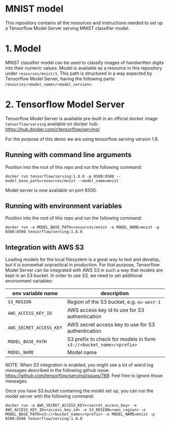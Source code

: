 # MNIST model

This repository contains all the resources and instructions needed to set up a Tensorflow Model Server serving MNIST classifier model.

# 1. Model

MNIST classifier model can be used to classify images of handwritten digits into their numeric values. Model is available as a resource in this repository under `resources/mnist/1`. This path is structured in a way expected by Tensorflow Model Server, having the following parts: `resources/<model_name>/<model_version>`.

# 2. Tensorflow Model Server

Tensorflow Model Server is available pre-built in an official docker image `tensorflow/serving` available on docker hub: https://hub.docker.com/r/tensorflow/serving/

For the purpose of this demo we are using tensorflow serving version 1.8.

## Running with command line arguments

Position into the root of this repo and run the following command:

```
docker run tensorflow/serving:1.8.0 -p 8500:8500 --model_base_path=resources/mnist --model_name=mnist
```

Model server is now available on port 8500.

## Running with environment variables

Position into the root of this repo and run the following command:

```
docker run -e MODEL_BASE_PATH=resources/mnist -e MODEL_NAME=mnist -p 8500:8500 tensorflow/serving:1.8.0
```

## Integration with AWS S3

Loading models for the local filesystem is a great way to test and develop, but it is somewhat unpractical in production. For that purpose, Tensorflow Model Server can be integrated with AWS S3 in such a way that models are kept in an S3 bucket. In order to use S3, we need to set additional environment variables:

| env variable name | description | 
|-------------------|-------------|
| `S3_REGION`       | Region of the S3 bucket, e.g. `eu-west-1` |
| `AWS_ACCESS_KEY_ID` | AWS access key id to use for S3 authentication |
| `AWS_SECRET_ACCESS_KEY` | AWS secret access key to use for S3 authentication |
| `MODEL_BASE_PATH` | S3 prefix to check for models in form `s3://<bucket_name>/<prefix>` |
| `MODEL_NAME` | Model name |

NOTE: When S3 integration is enabled, you might see a lot of wierd log messages described in the following github issue: https://github.com/tensorflow/serving/issues/789. Feel free to ignore those messages.

Once you have S3 bucket containing the model set up, you can run the model server with the following command:
```
docker run -e AWS_SECRET_ACCESS_KEY=<secret_access_key> -e AWS_ACCESS_KEY_ID=<access_key_id> -e S3_REGION=<aws_region> -e MODEL_BASE_PATH=s3://<bucket_name>/<prefix> -e MODEL_NAME=mnist -p 8500:8500 tensorflow/serving:1.8.0
```
